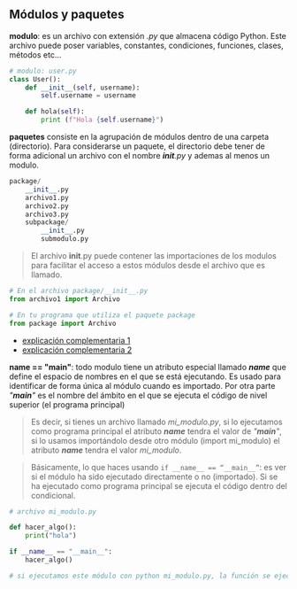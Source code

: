 ## Módulos y paquetes

**modulo**: es un archivo con extensión *.py* que almacena código Python. Este archivo puede poser variables, constantes, condiciones, funciones, clases, métodos etc...

```python
# modulo: user.py
class User():
    def __init__(self, username):
        self.username = username

    def hola(self):
        print (f"Hola {self.username}")
```

**paquetes** consiste en la agrupación de módulos dentro de una carpeta (directorio). Para considerarse un paquete, el directorio debe tener de forma adicional un archivo con el nombre *__init__.py* y ademas al menos un modulo.

```python
package/
    __init__.py
    archivo1.py
    archivo2.py
    archivo3.py
    subpackage/
        __init__.py
        submodulo.py
```

> El archivo __init__.py puede contener las importaciones de los modulos para facilitar el acceso a estos módulos desde el archivo que es llamado.

```python
# En el archivo package/__init__.py
from archivo1 import Archivo

# En tu programa que utiliza el paquete package
from package import Archivo
```

- [explicación complementaria 1](https://bitybyte.github.io/Organzando-codigo-Python/)
- [explicación complementaria 2](https://pywombat.com/articles/modulos-paquetes-python)

**__name__ == "__main__"**: todo modulo tiene un atributo especial llamado *__name__* que define el espacio de nombres en el que se está ejecutando. Es usado para identificar de forma única al módulo cuando es importado. Por otra parte *"__main__"* es el nombre del ámbito en el que se ejecuta el código de nivel superior (el programa principal)
> Es decir, si tienes un archivo llamado *mi_modulo.py*, si lo ejecutamos como programa principal el atributo *__name__* tendra el valor de *"__main__"*, si lo usamos importándolo desde otro módulo (import mi_modulo) el atributo *__name__* tendra el valor *mi_modulo*.

> Básicamente, lo que haces usando `if __name__ == “__main__”`: es ver si el módulo ha sido ejecutado directamente o no (importado). Si se ha ejecutado como programa principal se ejecuta el código dentro del condicional.

```python
# archivo mi_modulo.py

def hacer_algo():
    print("hola")

if __name__ == "__main__":
    hacer_algo()

# si ejecutamos este módulo con python mi_modulo.py, la función se ejecutara
```